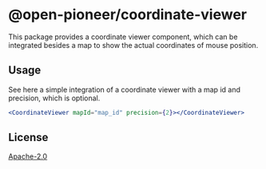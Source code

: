 # @open-pioneer/coordinate-viewer

This package provides a coordinate viewer component, which can be integrated besides a map to show the actual coordinates of mouse position.

## Usage

See here a simple integration of a coordinate viewer with a map id and precision, which is optional.

```jsx
<CoordinateViewer mapId="map_id" precision={2}></CoordinateViewer>
```

## License

[Apache-2.0](https://www.apache.org/licenses/LICENSE-2.0)

